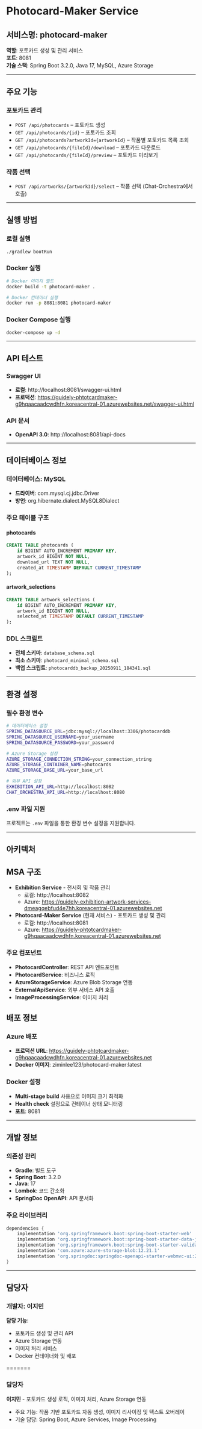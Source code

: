 # Photocard-Maker Service

## 서비스명: photocard-maker
**역할**: 포토카드 생성 및 관리 서비스  
**포트**: 8081  
**기술 스택**: Spring Boot 3.2.0, Java 17, MySQL, Azure Storage

---

## 주요 기능

### 포토카드 관리
- `POST /api/photocards` – 포토카드 생성
- `GET /api/photocards/{id}` – 포토카드 조회
- `GET /api/photocards?artworkId={artworkId}` – 작품별 포토카드 목록 조회
- `GET /api/photocards/{fileId}/download` – 포토카드 다운로드
- `GET /api/photocards/{fileId}/preview` – 포토카드 미리보기

### 작품 선택
- `POST /api/artworks/{artworkId}/select` – 작품 선택 (Chat-Orchestra에서 호출)

---

## 실행 방법

### 로컬 실행
```bash
./gradlew bootRun
```

### Docker 실행
```bash
# Docker 이미지 빌드
docker build -t photocard-maker .

# Docker 컨테이너 실행
docker run -p 8081:8081 photocard-maker
```

### Docker Compose 실행
```bash
docker-compose up -d
```

---

## API 테스트

### Swagger UI
- **로컬**: http://localhost:8081/swagger-ui.html
- **프로덕션**: https://guidely-phtotcardmaker-g9hqaacaadcwdhfn.koreacentral-01.azurewebsites.net/swagger-ui.html

### API 문서
- **OpenAPI 3.0**: http://localhost:8081/api-docs

---

## 데이터베이스 정보

### 데이터베이스: MySQL
- **드라이버**: com.mysql.cj.jdbc.Driver
- **방언**: org.hibernate.dialect.MySQL8Dialect

### 주요 테이블 구조

#### photocards
```sql
CREATE TABLE photocards (
    id BIGINT AUTO_INCREMENT PRIMARY KEY,
    artwork_id BIGINT NOT NULL,
    download_url TEXT NOT NULL,
    created_at TIMESTAMP DEFAULT CURRENT_TIMESTAMP
);
```

#### artwork_selections
```sql
CREATE TABLE artwork_selections (
    id BIGINT AUTO_INCREMENT PRIMARY KEY,
    artwork_id BIGINT NOT NULL,
    selected_at TIMESTAMP DEFAULT CURRENT_TIMESTAMP
);
```

### DDL 스크립트
- **전체 스키마**: `database_schema.sql`
- **최소 스키마**: `photocard_minimal_schema.sql`
- **백업 스크립트**: `photocarddb_backup_20250911_184341.sql`

---

## 환경 설정

### 필수 환경 변수
```bash
# 데이터베이스 설정
SPRING_DATASOURCE_URL=jdbc:mysql://localhost:3306/photocarddb
SPRING_DATASOURCE_USERNAME=your_username
SPRING_DATASOURCE_PASSWORD=your_password

# Azure Storage 설정
AZURE_STORAGE_CONNECTION_STRING=your_connection_string
AZURE_STORAGE_CONTAINER_NAME=photocards
AZURE_STORAGE_BASE_URL=your_base_url

# 외부 API 설정
EXHIBITION_API_URL=http://localhost:8082
CHAT_ORCHESTRA_API_URL=http://localhost:8080
```

### .env 파일 지원
프로젝트는 `.env` 파일을 통한 환경 변수 설정을 지원합니다.

---

## 아키텍처

## MSA 구조
- **Exhibition Service** - 전시회 및 작품 관리  
  - 로컬: http://localhost:8082
  - Azure: https://guidely-exhibition-artwork-services-dmeagqebfud4e7hh.koreacentral-01.azurewebsites.net
- **Photocard-Maker Service** (현재 서비스) - 포토카드 생성 및 관리
  - 로컬: http://localhost:8081
  - Azure: https://guidely-phtotcardmaker-g9hqaacaadcwdhfn.koreacentral-01.azurewebsites.net

### 주요 컴포넌트
- **PhotocardController**: REST API 엔드포인트
- **PhotocardService**: 비즈니스 로직
- **AzureStorageService**: Azure Blob Storage 연동
- **ExternalApiService**: 외부 서비스 API 호출
- **ImageProcessingService**: 이미지 처리


## 배포 정보

### Azure 배포
- **프로덕션 URL**: https://guidely-phtotcardmaker-g9hqaacaadcwdhfn.koreacentral-01.azurewebsites.net
- **Docker 이미지**: ziminlee123/photocard-maker:latest

### Docker 설정
- **Multi-stage build** 사용으로 이미지 크기 최적화
- **Health check** 설정으로 컨테이너 상태 모니터링
- **포트**: 8081

---

## 개발 정보

### 의존성 관리
- **Gradle**: 빌드 도구
- **Spring Boot**: 3.2.0
- **Java**: 17
- **Lombok**: 코드 간소화
- **SpringDoc OpenAPI**: API 문서화

### 주요 라이브러리
```gradle
dependencies {
    implementation 'org.springframework.boot:spring-boot-starter-web'
    implementation 'org.springframework.boot:spring-boot-starter-data-jpa'
    implementation 'org.springframework.boot:spring-boot-starter-validation'
    implementation 'com.azure:azure-storage-blob:12.21.1'
    implementation 'org.springdoc:springdoc-openapi-starter-webmvc-ui:2.2.0'
}
```

---

## 담당자

### 개발자: 이지민
**담당 기능**:
- 포토카드 생성 및 관리 API
- Azure Storage 연동
- 이미지 처리 서비스
- Docker 컨테이너화 및 배포

=======
### 담당자
**이지민** - 포토카드 생성 로직, 이미지 처리, Azure Storage 연동
- 주요 기능: 작품 기반 포토카드 자동 생성, 이미지 리사이징 및 텍스트 오버레이
- 기술 담당: Spring Boot, Azure Services, Image Processing

